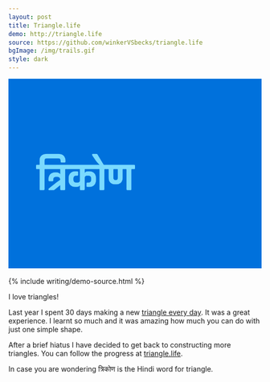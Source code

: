 ```yaml
---
layout: post
title: Triangle.life
demo: http://triangle.life
source: https://github.com/winkerVSbecks/triangle.life
bgImage: /img/trails.gif
style: dark
---
```


![](/img/triangle-life.gif)

{% include writing/demo-source.html %}

I love triangles!

Last year I spent 30 days making a new  [triangle every day](http://winkervsbecks.github.io/a-triangle-everyday). It was a great experience. I learnt so much and it was amazing how much you can do with just one simple shape.

After a brief hiatus I have decided to get back to constructing more triangles. You can follow the progress at  [triangle.life](http://triangle.life).

In case you are wondering त्रिकोण is the Hindi word for triangle.
